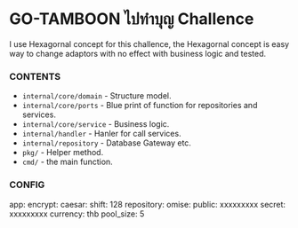 # GO-TAMBOON ไปทำบุญ Challence

I use Hexagornal concept for this challence, the Hexagornal concept is easy way to change adaptors with no effect with business logic and tested.

### CONTENTS

* `internal/core/domain` - Structure model.
* `internal/core/ports` - Blue print of function for repositories and services.
* `internal/core/service` - Business logic.
* `internal/handler` - Hanler for call services.
* `internal/repository` - Database Gateway etc.
* `pkg/` - Helper method.
* `cmd/` - the main function.


### CONFIG
app:
  encrypt:
    caesar:
      shift: 128
  repository:
    omise:
      public: xxxxxxxxx
      secret: xxxxxxxxx
  currency: thb
  pool_size: 5